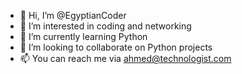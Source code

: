 - 👋 Hi, I’m @EgyptianCoder
- 👀 I’m interested in coding and networking
- 🌱 I’m currently learning Python
- 💞️ I’m looking to collaborate on Python projects
- 📫 You can reach me via ahmed@technologist.com
<!---
EgyptianCoder/EgyptianCoder is a ✨ special ✨ repository because its `README.md` (this file) appears on your GitHub profile.
You can click the Preview link to take a look at your changes.
--->
